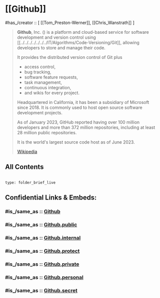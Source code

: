 
# [[Github]] 

#has_/creator :: [ [[Tom_Preston-Werner]], [[Chris_Wanstrath]] ] 



> **Github**, Inc. () is a platform and cloud-based service for software development and version control using [[../../../../../../../IT/Algorithms/Code-Versioning/Git]], 
> allowing developers to store and manage their code. 
> 
> It provides the distributed version control of Git plus 
> - access control, 
> - bug tracking, 
> - software feature requests, 
> - task management, 
> - continuous integration, 
> - and wikis for every project. 
>  
> Headquartered in California, it has been a subsidiary of Microsoft since 2018. 
> It is commonly used to host open source software development projects. 
> 
> As of January 2023, GitHub reported having over 100 million developers  and more than 372 million repositories, including at least 28 million public repositories. 
> 
> It is the world's largest source code host as of June 2023.
>
> [Wikipedia](https://en.wikipedia.org/wiki/GitHub)

## All Contents 




```folderv
```

```ccard
type: folder_brief_live
```


## Confidential Links & Embeds: 

### #is_/same_as :: [Github](Github.md) 

### #is_/same_as :: [Github.public](/_public/Society/Economics/Business/Business-Entity/IT~Company/Github.public.md) 

### #is_/same_as :: [Github.internal](/_internal/Society/Economics/Business/Business-Entity/IT~Company/Github.internal.md) 

### #is_/same_as :: [Github.protect](/_protect/Society/Economics/Business/Business-Entity/IT~Company/Github.protect.md) 

### #is_/same_as :: [Github.private](/_private/Society/Economics/Business/Business-Entity/IT~Company/Github.private.md) 

### #is_/same_as :: [Github.personal](/_personal/Society/Economics/Business/Business-Entity/IT~Company/Github.personal.md) 

### #is_/same_as :: [Github.secret](/_secret/Society/Economics/Business/Business-Entity/IT~Company/Github.secret.md)

